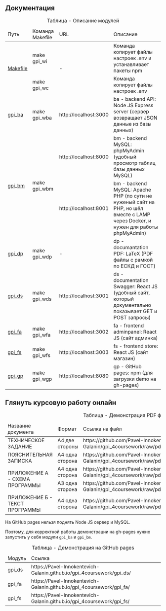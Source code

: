 ## Документация

<table>
    <caption>Таблица - Описание модулей</caption>
    <thead>
        <tr>
            <td>Путь</td>
            <td>Команда Makefile</td>
            <td>URL</td>
            <td>Описание</td>
        </tr>
    </thead>
    <tbody>
        <tr>
            <td rowspan="2"><a href="Makefile">Makefile</a></td>
            <td>make gpi_wi</td>
            <td rowspan="2">-</td>
            <td>Команда копирует файлы настроек .env и устанавливает пакеты npm</td>
        </tr>
        <tr>
            <td>make gpi_wc</td>
            <td>Команда копирует файлы настроек .env</td>
        </tr>
        <tr>
            <td><a href="gpi_ba">gpi_ba</a></td>
            <td>make gpi_wba</td>
            <td>http://localhost:3000</td>
            <td>ba - backend API: Node JS Express server (сервер возвращает JSON данные из базы данных)</td>
        </tr>
        <tr>
            <td rowspan="2"><a href="gpi_bm">gpi_bm</a></td>
            <td rowspan="2">make gpi_wbm</td>
            <td>http://localhost:8000</td>
            <td>bm - backend MySQL: phpMyAdmin (удобный просмотр таблиц базы данных MySQL)</td>
        </tr>
        <tr>
            <td>http://localhost:8001</td>
            <td>bm - backend MySQL: Apache PHP (по сути не нуженый сайт на PHP, но шёл вместе с LAMP через Docker, и нужен для работы phpMyAdmin)</td>
        </tr>
        <tr>
            <td><a href="gpi_dp">gpi_dp</a></td>
            <td>make gpi_wdp</td>
            <td>-</td>
            <td>dp - documantation PDF: LaTeX (PDF файлы с рамкой по ЕСКД и ГОСТ)</td>
        </tr>
        <tr>
            <td><a href="gpi_ds">gpi_ds</a></td>
            <td>make gpi_wds</td>
            <td>http://localhost:3001</td>
            <td>ds - documentation Swagger: React JS (удобный сайт, который документально показывает GET и POST запросы)</td>
        </tr>
        <tr>
            <td><a href="gpi_fa">gpi_fa</a></td>
            <td>make gpi_wfa</td>
            <td>http://localhost:3002</td>
            <td>fa - frontend adminpanel: React JS (сайт админка)</td>
        </tr>
        <tr>
            <td><a href="gpi_fs">gpi_fs</a></td>
            <td>make gpi_wfs</td>
            <td>http://localhost:3003</td>
            <td>fs - frontend store: React JS (сайт магазин)</td>
        </tr>
        <tr>
            <td rowspan="6"><a href="gpi_fs">gpi_gp</a></td>
            <td rowspan="6">make gpi_wgp</td>
            <td>http://localhost:8080</td>
            <td rowspan="2">gp - GitHub pages: npm (для загрузки demo на gh-pages)</td>
        </tr>
    </tbody>
</table>

## Глянуть курсовую работу онлайн

<table>
    <caption>Таблица - Демонстрация PDF файлов</caption>
    <thead>
        <tr>
            <td>Название документа</td>
            <td>Формат</td>
            <td>Ссылка на файл</td>
        </tr>
    </thead>
    <tbody>
        <tr>
            <td>ТЕХНИЧЕСКОЕ ЗАДАНИЕ</td>
            <td>А4 две стороны</td>
            <td>https://github.com/Pavel-Innokentevich-Galanin/gpi_4coursework/raw/pdf/gpi_4coursework_tz.pdf</td>
        </tr>
        <tr>
            <td>ПОЯСНИТЕЛЬНАЯ ЗАПИСКА</td>
            <td>А4 одна сторона</td>
            <td>https://github.com/Pavel-Innokentevich-Galanin/gpi_4coursework/raw/pdf/gpi_4coursework_pz.pdf</td>
        </tr>
        <tr>
            <td rowspan="2">ПРИЛОЖЕНИЕ А - СХЕМА ПРОГРАММЫ</td>
            <td>А4 одна сторона</td>
            <td>https://github.com/Pavel-Innokentevich-Galanin/gpi_4coursework/raw/pdf/gpi_4coursework_a.pdf</td>
        </tr>
        <tr>
            <td>А3 одна сторона</td>
            <td>https://github.com/Pavel-Innokentevich-Galanin/gpi_4coursework/raw/pdf/gpi_4coursework_a_programPlan.pdf</td>
        </tr>
        <tr>
            <td>ПРИЛОЖЕНИЕ Б - ТЕКСТ ПРОГРАММЫ</td>
            <td>А4 одна сторона</td>
            <td>https://github.com/Pavel-Innokentevich-Galanin/gpi_4coursework/raw/pdf/gpi_4coursework_b.pdf</td>
        </tr>
    </tbody>
</table>

На GitHub pages нельзя поднять Node JS сервер и MySQL.

Поэтому, для корректной работы демонстрации на gh-pages нужно запустить у себя модули `gpi_ba` и `gpi_bm`.

<table>
    <caption>Таблица - Демонстрация на GitHub pages</caption>
    <thead>
        <tr>
            <td>Модуль</td>
            <td>Ссылка</td>
        </tr>
    </thead>
    <tbody>
        <tr>
            <td>gpi_ds</td>
            <td>https://Pavel-Innokentevich-Galanin.github.io/gpi_4coursework/gpi_ds/</td>
        </tr>
        <tr>
            <td>gpi_fa</td>
            <td>https://Pavel-Innokentevich-Galanin.github.io/gpi_4coursework/gpi_fa/</td>
        </tr>
        <tr>
            <td>gpi_fs</td>
            <td>https://Pavel-Innokentevich-Galanin.github.io/gpi_4coursework/gpi_fs/</td>
        </tr>
    </tbody>
</table>
